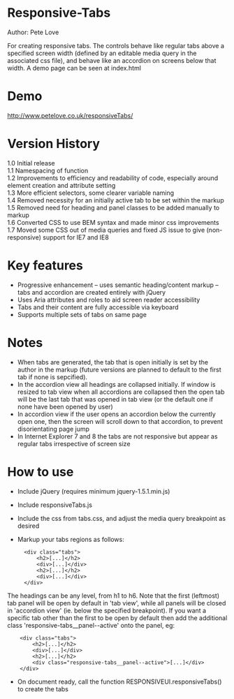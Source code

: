 Responsive-Tabs
===============  
Author: Pete Love

For creating responsive tabs. The controls behave like regular tabs above a specified screen width (defined by an editable media query in the associated css file), and behave like an accordion on screens below that width. A demo page can be seen at index.html

Demo
====
http://www.petelove.co.uk/responsiveTabs/  

Version History
===============
1.0 Initial release  
1.1 Namespacing of function  
1.2 Improvements to efficiency and readability of code, especially around element creation and attribute setting  
1.3 More efficient selectors, some clearer variable naming  
1.4 Removed necessity for an initially active tab to be set within the markup  
1.5 Removed need for heading and panel classes to be added manually to markup  
1.6 Converted CSS to use BEM syntax and made minor css improvements  
1.7 Moved some CSS out of media queries and fixed JS issue to give (non-responsive) support for IE7 and IE8

Key features
============
- Progressive enhancement – uses semantic heading/content markup – tabs and accordion are created entirely with jQuery
- Uses Aria attributes and roles to aid screen reader accessibility
- Tabs and their content are fully accessible via keyboard
- Supports multiple sets of tabs on same page  

Notes  
=====
- When tabs are generated, the tab that is open initially is set by the author in the markup (future versions are planned to default to the first tab if none is sepcified).  
- In the accordion view all headings are collapsed initially. If window is resized to tab view when all accordions are collapsed then the open tab will be the last tab that was opened in tab view (or the default one if none have been opened by user)
- In accordion view if the user opens an accordion below the currently open one, then the screen will scroll down to that accordion, to prevent disorientating page jump  
- In Internet Explorer 7 and 8 the tabs are not responsive but appear as regular tabs irrespective of screen size

How to use
==========
- Include jQuery (requires minimum jquery-1.5.1.min.js)
- Include responsiveTabs.js
- Include the css from tabs.css, and adjust the media query breakpoint as desired
- Markup your tabs regions as follows:

		<div class="tabs">
			<h2>[...]</h2>
			<div>[...]</div>
			<h2>[...]</h2>
			<div>[...]</div>
		</div>

The headings can be any level, from h1 to h6. Note that the first (leftmost) tab panel will be open by default in 'tab view', while all panels will be closed in 'accordion view' (ie. below the specified breakpoint).
If you want a specific tab other than the first to be open by default then add the additional class 'responsive-tabs__panel--active' onto the panel, eg:

		<div class="tabs">
			<h2>[...]</h2>
			<div>[...]</div>
			<h2>[...]</h2>
			<div class="responsive-tabs__panel--active">[...]</div>
		</div>

- On document ready, call the function RESPONSIVEUI.responsiveTabs() to create the tabs
